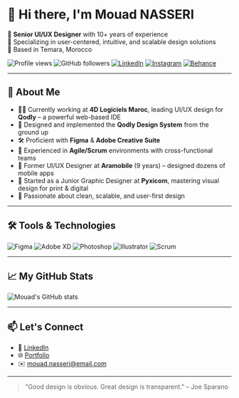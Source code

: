 # 👋 Hi there, I'm Mouad NASSERI

🎨 **Senior UI/UX Designer** with 10+ years of experience  
🚀 Specializing in user-centered, intuitive, and scalable design solutions  
📍 Based in Temara, Morocco

![Profile views](https://komarev.com/ghpvc/?username=mouadnasseri&label=Profile%20views&color=0e75b6&style=flat)
![GitHub followers](https://img.shields.io/github/followers/mouadnasseri?style=social)
[![LinkedIn](https://img.shields.io/badge/LinkedIn-%230077B5.svg?&style=flat&logo=linkedin&logoColor=white)](https://www.linkedin.com/in/mouad-nasseri/)
[![Instagram](https://img.shields.io/badge/Instagram-%23E4405F.svg?&style=flat&logo=instagram&logoColor=white)](https://www.instagram.com/maounasse/)
[![Behance](https://img.shields.io/badge/Behance-%231766FF.svg?&style=flat&logo=behance&logoColor=white)](https://www.behance.net/mouadnasseri)

---

## 🧠 About Me

- 👨‍💻 Currently working at **4D Logiciels Maroc**, leading UI/UX design for **Qodly** – a powerful web-based IDE
- 🧩 Designed and implemented the **Qodly Design System** from the ground up
- 🛠️ Proficient with **Figma** & **Adobe Creative Suite**
- 🤝 Experienced in **Agile/Scrum** environments with cross-functional teams
- 📱 Former UI/UX Designer at **Aramobile** (9 years) – designed dozens of mobile apps
- 🎨 Started as a Junior Graphic Designer at **Pyxicom**, mastering visual design for print & digital
- 💬 Passionate about clean, scalable, and user-first design

---

## 🛠️ Tools & Technologies

![Figma](https://img.shields.io/badge/Figma-F24E1E?logo=figma&logoColor=white&style=flat)
![Adobe XD](https://img.shields.io/badge/Adobe%20XD-FF61F6?logo=adobexd&logoColor=white&style=flat)
![Photoshop](https://img.shields.io/badge/Photoshop-31A8FF?logo=adobephotoshop&logoColor=white&style=flat)
![Illustrator](https://img.shields.io/badge/Illustrator-FF9A00?logo=adobeillustrator&logoColor=white&style=flat)
![Scrum](https://img.shields.io/badge/Scrum-6DB33F?logo=scrumalliance&logoColor=white&style=flat)

---

## 📈 My GitHub Stats

![Mouad's GitHub stats](https://github-readme-stats.vercel.app/api?username=mouadnasseri&show_icons=true&theme=default)

---

## 📫 Let's Connect

- 💼 [LinkedIn](https://www.linkedin.com/in/mouad-nasseri/)
- 🌐 [Portfolio](https://mouad.design/)
- ✉️ mouad.nasseri@email.com

---

> "Good design is obvious. Great design is transparent." – Joe Sparano

